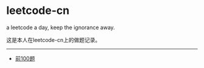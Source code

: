 # leetcode-cn
a leetcode a day, keep the  ignorance away.

这是本人在leetcode-cn上的做题记录。

---

- [前100题](./README/100.md)
